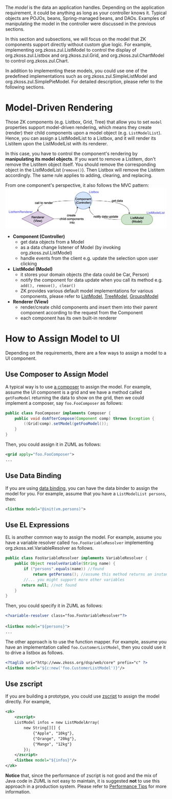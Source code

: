

The *model* is the data an application handles. Depending on the
application requirement, it could be anything as long as your controller
knows it. Typical objects are POJOs, beans, Spring-managed beans, and
DAOs. Examples of manipulating the model in the controller were
discussed in the previous sections.

In this section and subsections, we will focus on the model that ZK
components support directly without custom glue logic. For example,
implementing <javadoc type="interface">org.zkoss.zul.ListModel</javadoc>
to control the display of <javadoc>org.zkoss.zul.Listbox</javadoc> and
<javadoc>org.zkoss.zul.Grid</javadoc>, and
<javadoc type="interface">org.zkoss.zul.ChartModel</javadoc> to control
<javadoc>org.zkoss.zul.Chart</javadoc>.

In addition to implementing these models, you could use one of the
predefined implementations such as
<javadoc>org.zkoss.zul.SimpleListModel</javadoc> and
<javadoc>org.zkoss.zul.SimplePieModel</javadoc>. For detailed
description, please refer to the following sections.

# Model-Driven Rendering

Those ZK components (e.g. Listbox, Grid, Tree) that allow you to set
`model` properties support model-driven rendering, which means they
create (render) their child components upon a model object (e.g.
`ListModelList`). Hence, you can assign a ListModelList to a Listbox,
and it will render its Listitem upon the ListModelList with its
renderer.

In this case, you have to control the component's rendering by
**manipulating its model objects**. If you want to remove a Listitem,
don't remove the Listitem object itself. You should remove the
corresponding object in the ListModelList (`remove()`). Then Listbox
will remove the Listitem accordingly. The same rule applies to adding,
clearing, and replacing.

From one component's perspective, it also follows the MVC pattern: ![ center](model-driven-rendering.jpg " center")

- **Component (Controller)**
  - get data objects from a Model
  - as a data change listener of Model (by invoking
    <javadoc method="addListDataListener(org.zkoss.zul.event.ListDataListener)" type="interface">org.zkoss.zul.ListModel</javadoc>)
  - handle events from the client e.g. update the selection upon user
    clicking
- **ListModel (Model)**
  - it stores your domain objects (the data could be Car, Person)
  - notify the component for data update when you call its method e.g.
    `add(), remove(), clear()`
  - ZK provides various default model implementations for various
    components, please refer to
    [ListModel](https://www.zkoss.org/javadoc/latest/zk/org/zkoss/zul/ListModel.html),
    [TreeModel](https://www.zkoss.org/javadoc/latest/zk/org/zkoss/zul/TreeModel.html),
    [GroupsModel](http://www.zkoss.org/javadoc/latest/zk/org/zkoss/zul/GroupsModel.html)
- **Renderer (View)**
  - render/create child components and insert them into their parent
    component according to the request from the Component
  - each component has its own built-in renderer

# How to Assign Model to UI

Depending on the requirements, there are a few ways to assign a model to
a UI component.

## Use Composer to Assign Model

A typical way is to use [a composer]({{site.baseurl}}/zk_dev_ref/mvc/controller/composer)
to assign the model. For example, assume the UI component is a grid and
we have a method called `getFooModel` returning the data to show on the
grid, then we could implement a composer, say `foo.FooComposer` as
follows:

```java
public class FooComposer implements Composer {
    public void doAfterCompose(Component comp) throws Exception {
        ((Grid)comp).setModel(getFooModel());
    }
}
```

Then, you could assign it in ZUML as follows:

```xml
<grid apply="foo.FooComposer">
...
```

## Use Data Binding

If you are using [data binding]({{site.baseurl}}/zk_dev_ref/mvvm/data_binding), you can
have the data binder to assign the model for you. For example, assume
that you have a `ListModelList persons`, then:

```xml
<listbox model="@init(vm.persons)">
```

## Use EL Expressions

EL is another common way to assign the model. For example, assume you
have a variable resolver called `foo.FooVariableResolver` implementing
<javadoc>org.zkoss.xel.VariableResolver</javadoc> as follows.

```java
public class FooVariableResolver implements VariableResolver {
    public Object resolveVariable(String name) {
        if ("persons".equals(name)) //found
            return getPersons(); //assume this method returns an instance of ListModel 
        //... you might support more other variables
       return null; //not found
    }
}
```

Then, you could specify it in ZUML as follows:

```xml
<?variable-resolver class="foo.FooVariableResolver"?>

<listbox model="${persons}">
...
```

The other approach is to use the function mapper. For example, assume
you have an implementation called `foo.CustomerListModel`, then you
could use it to drive a listbox as follows.

```xml
<?taglib uri="http://www.zkoss.org/dsp/web/core" prefix="c" ?>
<listbox model="${c:new('foo.CustomerListModel')}"/>
```

## Use zscript

If you are building a prototype, you could use
[zscript]({{site.baseurl}}/zk_dev_ref/ui_composing/zuml/scripts_in_zuml)
to assign the model directly. For example,

```xml
<zk>
    <zscript>
    ListModel infos = new ListModelArray(
        new String[][] {
            {"Apple", "10kg"},
            {"Orange", "20kg"},
            {"Mango", "12kg"}
        });
    </zscript>          
    <listbox model="${infos}"/>
</zk>
```

**Notice** that, since the performance of zscript is not good and the
mix of Java code in ZUML is not easy to maintain, it is suggested
**not** to use this approach in a production system. Please refer to
[Performance Tips]({{site.baseurl}}/zk_dev_ref/performance_tips/use_compiled_java_codes)
for more information.
